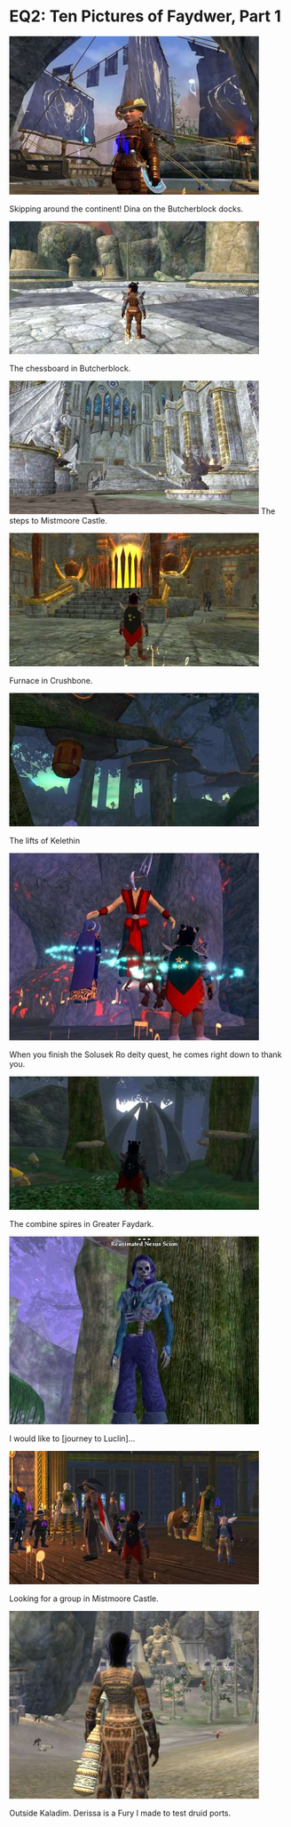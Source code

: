 # EQ2: Ten Pictures of Faydwer, Part 1

![01bbdocks.jpg](../uploads/2006/11/01bbdocks.jpg)

Skipping around the continent! Dina on the Butcherblock docks.

![02chessboard.jpg](../uploads/2006/11/02chessboard.jpg)

The chessboard in Butcherblock.

![03mmoutside.jpg](../uploads/2006/11/03mmoutside.jpg)
The steps to Mistmoore Castle.

![04crushbone.jpg](../uploads/2006/11/04crushbone.jpg)

Furnace in Crushbone.

![05kelethin.jpg](../uploads/2006/11/05kelethin.jpg)

The lifts of Kelethin

![06solro.jpg](../uploads/2006/11/06solro.jpg)

When you finish the Solusek Ro deity quest, he comes right down to thank you.

![07spires.jpg](../uploads/2006/11/07spires.jpg)

The combine spires in Greater Faydark.

![08scion.jpg](../uploads/2006/11/08scion.jpg)

I would like to [journey to Luclin]...

![09mmfoyer.jpg](../uploads/2006/11/09mmfoyer.jpg)

Looking for a group in Mistmoore Castle.

![10kaladim.jpg](../uploads/2006/11/10kaladim.jpg)

Outside Kaladim. Derissa is a Fury I made to test druid ports.
